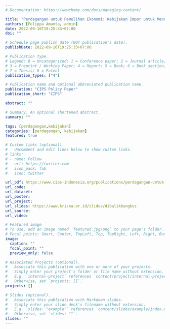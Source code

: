 ```yaml
---
# Documentation: https://wowchemy.com/docs/managing-content/

title: "Perdagangan untuk Pemulihan Ekonomi: Kebijakan Impor untuk Mendukung Sektor Makanan dan Minuman Indonesia"
authors: [Felippa Amanta, admin]
date: 2022-09-16T19:25:33+07:00
doi: ""

# Schedule page publish date (NOT publication's date).
publishDate: 2022-09-16T19:25:33+07:00

# Publication type.
# Legend: 0 = Uncategorized; 1 = Conference paper; 2 = Journal article;
# 3 = Preprint / Working Paper; 4 = Report; 5 = Book; 6 = Book section;
# 7 = Thesis; 8 = Patent
publication_types: ["4"]

# Publication name and optional abbreviated publication name.
publication: "CIPS Policy Paper"
publication_short: "CIPS"

abstract: ""

# Summary. An optional shortened abstract.
summary: ""

tags: [perdagangan,kebijakan]
categories: [perdagangan, kebijakan]
featured: true

# Custom links (optional).
#   Uncomment and edit lines below to show custom links.
# links:
# - name: Follow
#   url: https://twitter.com
#   icon_pack: fab
#   icon: twitter

url_pdf: https://www.cips-indonesia.org/publications/perdagangan-untuk-pemulihan-ekonomi%3A-kebijakan-impor-untuk-mendukung-sektor-makanan-dan-minuman-indonesia?lang=id
url_code:
url_dataset:
url_poster:
url_project:
url_slides: https://www.krisna.or.id/slides/dibalikbungkus
url_source:
url_video: 

# Featured image
# To use, add an image named `featured.jpg/png` to your page's folder. 
# Focal points: Smart, Center, TopLeft, Top, TopRight, Left, Right, BottomLeft, Bottom, BottomRight.
image:
  caption: ""
  focal_point: ""
  preview_only: false

# Associated Projects (optional).
#   Associate this publication with one or more of your projects.
#   Simply enter your project's folder or file name without extension.
#   E.g. `internal-project` references `content/project/internal-project/index.md`.
#   Otherwise, set `projects: []`.
projects: []

# Slides (optional).
#   Associate this publication with Markdown slides.
#   Simply enter your slide deck's filename without extension.
#   E.g. `slides: "example"` references `content/slides/example/index.md`.
#   Otherwise, set `slides: ""`.
slides: ""
---
```

